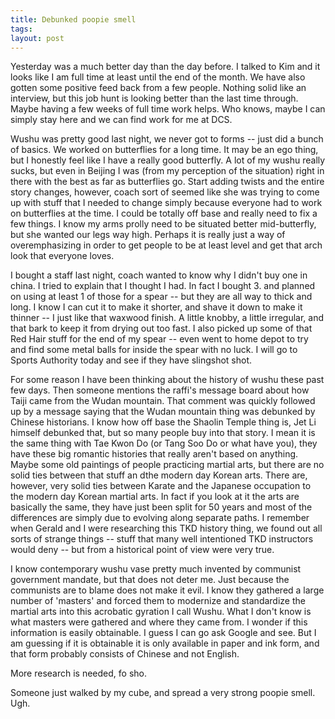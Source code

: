 ```yaml
---
title: Debunked poopie smell
tags: 
layout: post
---
```

Yesterday was a much better day than the day before.  I talked to Kim and it looks like I am full time at least until the end of the month.  We have also gotten some positive feed back from a few people.  Nothing solid like an interview, but this job hunt is looking better than the last time through.  Maybe having a few weeks of full time work helps.  Who knows, maybe I can simply stay here and we can find work for me at DCS.



Wushu was pretty good last night, we never got to forms -- just did a bunch of basics.  We worked on butterflies for a long time.  It may be an ego thing, but I honestly feel like I have a really good butterfly.  A lot of my wushu really sucks, but even in Beijing I was (from my perception of the situation) right in there with the best as far as butterflies go.  Start adding twists and the entire story changes, however, coach sort of seemed like she was trying to come up with stuff that I needed to change simply because everyone had to work on butterflies at the time.  I could be totally off base and really need to fix a few things.  I know my arms prolly need to be situated better mid-butterfly, but she wanted our legs way high.  Perhaps it is really just a way of overemphasizing in order to get people to be at least level and get that arch look that everyone loves.



I bought a staff last night, coach wanted to know why I didn't buy one in china.  I tried to explain that I thought I had.  In fact I bought 3.  and planned on using at least 1 of those for a spear -- but they are all way to thick and long.  I know I can cut it to make it shorter, and shave it down to make it thinner -- I just like that waxwood finish.  A little knobby, a little irregular, and that bark to keep it from drying out too fast.  I also picked up some of that Red Hair stuff for the end of my spear -- even went to home depot to try and find some metal balls for inside the spear with no luck.  I will go to Sports Authority today and see if they have slingshot shot. 



For some reason I have been thinking about the history of wushu these past few days.  Then someone mentions the raffi's message board about how Taiji came from the Wudan mountain.  That comment was quickly followed up by a message saying that the Wudan mountain thing was debunked by Chinese historians.  I know how off base the Shaolin Temple thing is, Jet Li himself debunked that, but so many people buy into that story. I mean it is the same thing with Tae Kwon Do (or Tang Soo Do or what have you), they have these big romantic histories that really aren't based on anything.  Maybe some old paintings of people practicing martial arts, but there are no solid ties between that stuff an dthe modern day Korean arts.  There are, however, very solid ties between Karate and the Japanese occupation to the modern day Korean martial arts.  In fact if you look at it the arts are basically the same, they have just been split for 50 years and most of the differences are simply due to evolving along separate paths.  I remember when Gerald and I were researching this TKD history thing, we found out all sorts of strange things -- stuff that many well intentioned TKD instructors would deny -- but from a historical point of view were very true. 



I know contemporary wushu vase pretty much invented by communist government mandate, but that does not deter me.  Just because the communists are to blame does not make it evil. I know they gathered a large number of 'masters' and forced them to modernize and standardize the martial arts into this acrobatic gyration I call Wushu.  What I don't know is what masters were gathered and where they came from.  I wonder if this information is easily obtainable.  I guess I can go ask Google and see.  But I am guessing if it is obtainable it is only available in paper and ink form, and that form probably consists of Chinese and not English.



More research is needed, fo sho.  



Someone just walked by my cube, and spread a very strong poopie smell.  Ugh.
